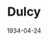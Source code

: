 ---
title: Dulcy
date: 1934-04-24
closing_date:
layout: productions
playbill:
Theatre: Theatre Jacksonville
cast:
- Blair Patterson: Allen Moreland
- Henry Jordan: Clyde Harris
- Mrs. Forbes: Elizabeth Roof
- Angela Forbes: Genevieve Kenly
- Tom Sterrett: George Nichols
- William Parker: John Salzer
- C. Rogers Forbes: Lawrence Case
- Dulcy: Mary Keen
- Gordon Smith: Stokes Perry
- Vincent Leach: Virgil Perry
- Schuyler VanDyke: Will Shapiro
crew:
- Director: W.B. Van Riper
- Staging: Arthur Bunch
- Props:
  - Frances Blackwell
  - Mrs. Douglas Haygood
understudies:
orchestra:
external_links:
---